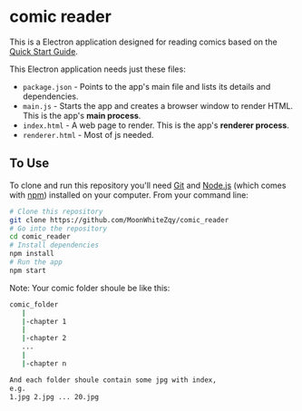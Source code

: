 # comic reader

This is a Electron application designed for reading comics based on the [Quick Start Guide](https://electronjs.org/docs/tutorial/quick-start).


This Electron application needs just these files:

- `package.json` - Points to the app's main file and lists its details and dependencies.
- `main.js` - Starts the app and creates a browser window to render HTML. This is the app's **main process**.
- `index.html` - A web page to render. This is the app's **renderer process**.
- `renderer.html` - Most of js needed.


## To Use

To clone and run this repository you'll need [Git](https://git-scm.com) and [Node.js](https://nodejs.org/en/download/) (which comes with [npm](http://npmjs.com)) installed on your computer. From your command line:

```bash
# Clone this repository
git clone https://github.com/MoonWhiteZqy/comic_reader
# Go into the repository
cd comic_reader
# Install dependencies
npm install
# Run the app
npm start
```

Note: Your comic folder shoule be like this:
```bash
comic_folder
   |
   |-chapter 1
   |
   |-chapter 2
   ...
   |
   |-chapter n

And each folder shoule contain some jpg with index,
e.g.
1.jpg 2.jpg ... 20.jpg
```